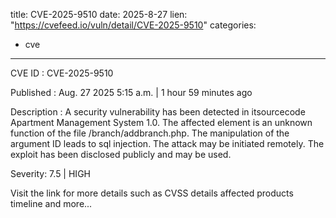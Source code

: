  
title: CVE-2025-9510
date: 2025-8-27
lien: "https://cvefeed.io/vuln/detail/CVE-2025-9510"
categories:
  - cve
---

CVE ID : CVE-2025-9510

Published :  Aug. 27
2025
5:15 a.m. | 1 hour
59 minutes ago

Description : A security vulnerability has been detected in itsourcecode Apartment Management System 1.0. The affected element is an unknown function of the file /branch/addbranch.php. The manipulation of the argument ID leads to sql injection. The attack may be initiated remotely. The exploit has been disclosed publicly and may be used.

Severity: 7.5 | HIGH

Visit the link for more details
such as CVSS details
affected products
timeline
and more...

